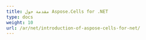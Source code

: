 ```yaml
---
title: مقدمة حول Aspose.Cells for .NET
type: docs
weight: 10
url: /ar/net/introduction-of-aspose-cells-for-net/
---
```



